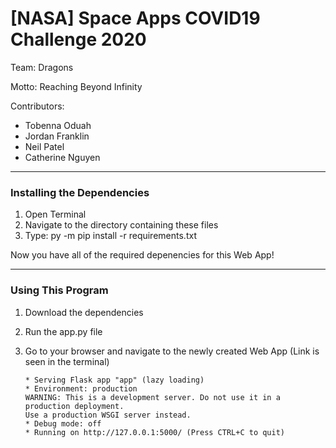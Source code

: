 # [NASA] Space Apps COVID19 Challenge 2020

Team: Dragons

Motto: Reaching Beyond Infinity

Contributors:
+ Tobenna Oduah
+ Jordan Franklin
+ Neil Patel
+ Catherine Nguyen

---
### Installing the Dependencies
1. Open Terminal
2. Navigate to the directory containing these files
3. Type: py -m pip install -r requirements.txt 

Now you have all of the required depenencies for this Web App!

---
### Using This Program
1. Download the dependencies
2. Run the app.py file
3. Go to your browser and navigate to the newly created Web App (Link is seen in the terminal)

    ```
    * Serving Flask app "app" (lazy loading)
    * Environment: production
    WARNING: This is a development server. Do not use it in a production deployment.
    Use a production WSGI server instead.
    * Debug mode: off
    * Running on http://127.0.0.1:5000/ (Press CTRL+C to quit)
    ```